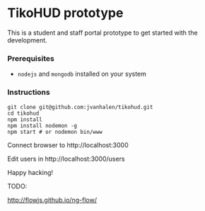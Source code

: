 # TikoHUD prototype

This is a student and staff portal prototype to get started with the development.

### Prerequisites

 - `nodejs` and `mongodb` installed on your system

### Instructions 

```
git clone git@github.com:jvanhalen/tikohud.git
cd tikohud
npm install
npm install nodemon -g
npm start # or nodemon bin/www
```

Connect browser to http://localhost:3000


Edit users in http://localhost:3000/users

Happy hacking!

TODO:

http://flowjs.github.io/ng-flow/


